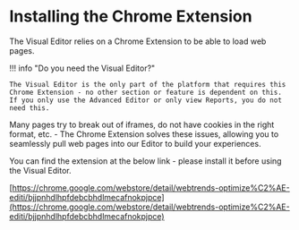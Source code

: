 # Installing the Chrome Extension

The Visual Editor relies on a Chrome Extension to be able to load web pages. 

!!! info "Do you need the Visual Editor?"

    The Visual Editor is the only part of the platform that requires this Chrome Extension - no other section or feature is dependent on this. If you only use the Advanced Editor or only view Reports, you do not need this.

Many pages try to break out of iframes, do not have cookies in the right format, etc. - The Chrome Extension solves these issues, allowing you to seamlessly pull web pages into our Editor to build your experiences.

You can find the extension at the below link - please install it before using the Visual Editor.

[https://chrome.google.com/webstore/detail/webtrends-optimize%C2%AE-editi/bjjpnhdlhpfdebcbhdlmecafnokpjpce](https://chrome.google.com/webstore/detail/webtrends-optimize%C2%AE-editi/bjjpnhdlhpfdebcbhdlmecafnokpjpce)